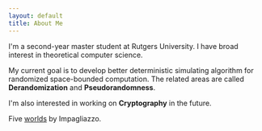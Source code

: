 ```yaml
---
layout: default
title: About Me
---
```


I'm a second-year master student at Rutgers University. I have broad interest in theoretical computer science.  
 
My current goal is to develop better deterministic simulating algorithm for randomized space-bounded computation. The related areas are called **Derandomization** and **Pseudorandomness**.

I'm also interested in working on **Cryptography** in the future.  
 

Five [worlds](http://citeseerx.ist.psu.edu/viewdoc/download?doi=10.1.1.678.8930&rep=rep1&type=pdf) by Impagliazzo.  


